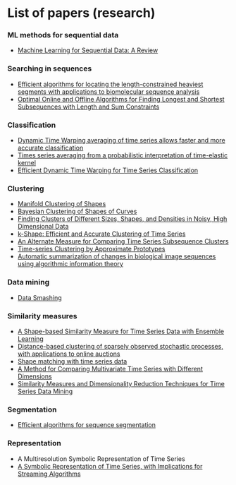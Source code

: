 # List of papers (research)

### ML methods for sequential data
 * [Machine Learning for Sequential Data: A Review](http://web.engr.oregonstate.edu/~tgd/publications/mlsd-ssspr.pdf)
 
 
### Searching in sequences
* [Efficient algorithms for locating the
length-constrained heaviest segments
with applications to biomolecular
sequence analysis](http://www.csie.ntu.edu.tw/~kmchao/papers/2002_jcss.pdf)
* [Optimal Online and Offline Algorithms for Finding
Longest and Shortest Subsequences with Length and Sum
Constraints](http://cau.ac.kr/~skkim/1002_longest-shortest.pdf)

### Classification
* [Dynamic Time Warping averaging of time series allows faster and more accurate classification](https://blog.acolyer.org/2016/05/13/dynamic-time-warping-averaging-of-time-series-allows-faster-and-more-accurate-classification/)
* [Times series averaging from a probabilistic interpretation of time-elastic kernel](https://arxiv.org/abs/1505.06897)
* [Efficient Dynamic Time Warping for Time Series
Classification](http://www.indjst.org/index.php/indjst/article/view/93886/70178)

### Clustering
* [Manifold Clustering of Shapes](http://www.cs.ucr.edu/~eamonn/ManifoldShapeClustering.pdf)
* [Bayesian Clustering of Shapes of Curves](https://arxiv.org/pdf/1504.00377.pdf)
* [Finding Clusters of Different Sizes, Shapes, and Densities in Noisy,
High Dimensional Data](http://www-users.cs.umn.edu/~kumar/papers/SIAM_snn.pdf)
* [k-Shape: Efficient and Accurate Clustering of Time Series](http://www1.cs.columbia.edu/~jopa/Papers/PaparrizosSIGMOD2015.pdf)
* [An Alternate Measure for Comparing
Time Series Subsequence Clusters ](http://www.cse.uconn.edu/~dqg/papers/clustering-tr.pdf)
* [Time-series Clustering by Approximate Prototypes](http://cs.joensuu.fi/~villeh/time-series-clustering.pdf)
* [Automatic summarization of changes in biological image sequences using algorithmic information theory](https://pdfs.semanticscholar.org/405b/0453f2155d9dd518a4aafbdbd518844d0e7b.pdf)

### Data mining
* [Data Smashing](https://arxiv.org/pdf/1401.0742.pdf)

### Similarity measures
* [A Shape-based Similarity Measure for Time Series Data with
Ensemble Learning](http://www.konan-u.ac.jp/hp/seki/myarticles/nakamura2012paa.pdf)
* [Distance-based clustering of sparsely observed stochastic processes, with applications to online auctions](https://arxiv.org/pdf/0805.0463.pdf)
* [Shape matching with time series data](https://roamanalytics.com/2016/11/28/shape-matching-with-time-series-data/)
* [A Method for Comparing Multivariate Time Series with
Different Dimensions](https://www.ncbi.nlm.nih.gov/pmc/articles/PMC3564859/pdf/pone.0054201.pdf)
* [Similarity Measures
and Dimensionality Reduction Techniques
for Time Series Data Mining ](http://cdn.intechopen.com/pdfs/39030/InTech-Similarity_measures_and_dimensionality_reduction_techniques_for_time_series_data_mining.pdf)

### Segmentation
* [Efficient algorithms for sequence segmentation](http://epubs.siam.org/doi/pdf/10.1137/1.9781611972764.28)

### Representation
* A Multiresolution Symbolic Representation of Time Series
* [A Symbolic Representation of Time Series, with Implications for
Streaming Algorithms](http://www.cs.ucr.edu/~eamonn/SAX.pdf)
